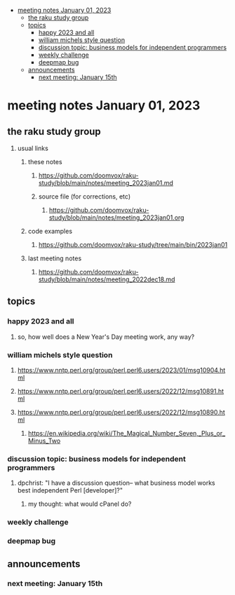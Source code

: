 - [meeting notes January 01, 2023](#orgab2512f)
  - [the raku study group](#org7bc61ab)
  - [topics](#org5abdcbb)
    - [happy 2023 and all](#org7a7862f)
    - [william michels style question](#org4a42b17)
    - [discussion topic: business models for independent programmers](#org3920b29)
    - [weekly challenge](#org1e55964)
    - [deepmap bug](#orgd57190a)
  - [announcements](#orga44ad47)
    - [next meeting: January 15th](#org7928f07)


<a id="orgab2512f"></a>

# meeting notes January 01, 2023


<a id="org7bc61ab"></a>

## the raku study group

1.  usual links

    1.  these notes
    
        1.  <https://github.com/doomvox/raku-study/blob/main/notes/meeting_2023jan01.md>
        
        2.  source file (for corrections, etc)
        
            1.  <https://github.com/doomvox/raku-study/blob/main/notes/meeting_2023jan01.org>
    
    2.  code examples
    
        1.  <https://github.com/doomvox/raku-study/tree/main/bin/2023jan01>
    
    3.  last meeting notes
    
        1.  <https://github.com/doomvox/raku-study/blob/main/notes/meeting_2022dec18.md>


<a id="org5abdcbb"></a>

## topics


<a id="org7a7862f"></a>

### happy 2023 and all

1.  so, how well does a New Year's Day meeting work, any way?


<a id="org4a42b17"></a>

### william michels style question

1.  <https://www.nntp.perl.org/group/perl.perl6.users/2023/01/msg10904.html>

2.  <https://www.nntp.perl.org/group/perl.perl6.users/2022/12/msg10891.html>

3.  <https://www.nntp.perl.org/group/perl.perl6.users/2022/12/msg10890.html>

    1.  <https://en.wikipedia.org/wiki/The_Magical_Number_Seven,_Plus_or_Minus_Two>


<a id="org3920b29"></a>

### discussion topic: business models for independent programmers

1.  dpchrist: "I have a discussion question&#x2013; what business model works best independent Perl [developer]?"

    1.  my thought: what would cPanel do?


<a id="org1e55964"></a>

### weekly challenge


<a id="orgd57190a"></a>

### deepmap bug


<a id="orga44ad47"></a>

## announcements


<a id="org7928f07"></a>

### next meeting: January 15th
